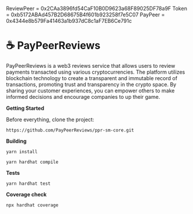 ReviewPeer = 0x2CAa3896fd54CaF10B0D9623a68F89025DF78a9F
Token = 0xb5172ABAd457B2D68675B4f601b923258f7e5C07
PayPeer = 0x4344e8b579Fa41463a1b937dC8c1aF7EB6Ce791c

# :coffee: PayPeerReviews

PayPeerReviews is a web3 reviews service that allows users to review payments transacted using various cryptocurrencies. The platform utilizes blockchain technology to create a transparent and immutable record of transactions, promoting trust and transparency in the crypto space. By sharing your customer experiences, you can empower others to make informed decisions and encourage companies to up their game.


**Getting Started**

Before everything, clone the project:

```
https://github.com/PayPeerReviews/ppr-sm-core.git
```

**Building**

```
yarn install
```

```
yarn hardhat compile
```

**Tests**

```
yarn hardhat test
```

**Coverage check**

```
npx hardhat coverage
```
